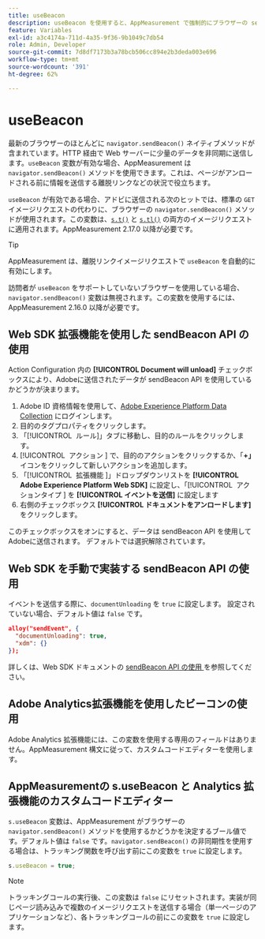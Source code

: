 ```yaml
---
title: useBeacon
description: useBeacon を使用すると、AppMeasurement で強制的にブラウザーの sendBeacon API を使用できます
feature: Variables
exl-id: a3c4174a-711d-4a35-9f36-9b1049c7db54
role: Admin, Developer
source-git-commit: 7d8df7173b3a78bcb506cc894e2b3deda003e696
workflow-type: tm+mt
source-wordcount: '391'
ht-degree: 62%

---
```


# useBeacon

最新のブラウザーのほとんどに `navigator.sendBeacon()` ネイティブメソッドが含まれています。HTTP 経由で Web サーバーに少量のデータを非同期に送信します。`useBeacon` 変数が有効な場合、AppMeasurement は `navigator.sendBeacon()` メソッドを使用できます。これは、ページがアンロードされる前に情報を送信する離脱リンクなどの状況で役立ちます。

`useBeacon` が有効である場合、アドビに送信される次のヒットでは、標準の `GET` イメージリクエストの代わりに、ブラウザーの `navigator.sendBeacon()` メソッドが使用されます。この変数は、[`s.t()`](../functions/t-method.md) と [`s.tl()`](../functions/tl-method.md) の両方のイメージリクエストに適用されます。AppMeasurement 2.17.0 以降が必要です。

>[!TIP]
>
> AppMeasurement は、離脱リンクイメージリクエストで `useBeacon` を自動的に有効にします。

訪問者が `useBeacon` をサポートしていないブラウザーを使用している場合、`navigator.sendBeacon()` 変数は無視されます。この変数を使用するには、AppMeasurement 2.16.0 以降が必要です。

## Web SDK 拡張機能を使用した sendBeacon API の使用

Action Configuration 内の **[!UICONTROL Document will unload]** チェックボックスにより、Adobeに送信されたデータが sendBeacon API を使用しているかどうかが決まります。

1. Adobe ID 資格情報を使用して、[Adobe Experience Platform Data Collection](https://experience.adobe.com/data-collection) にログインします。
1. 目的のタグプロパティをクリックします。
1. 「[!UICONTROL &#x200B; ルール &#x200B;]」タブに移動し、目的のルールをクリックします。
1. [!UICONTROL &#x200B; アクション &#x200B;] で、目的のアクションをクリックするか、「**+」** イコンをクリックして新しいアクションを追加します。
1. 「[!UICONTROL &#x200B; 拡張機能 &#x200B;]」ドロップダウンリストを **[!UICONTROL Adobe Experience Platform Web SDK]** に設定し、「[!UICONTROL &#x200B; アクションタイプ &#x200B;] を **[!UICONTROL イベントを送信]** に設定します
1. 右側のチェックボックス **[!UICONTROL ドキュメントをアンロードします]** をクリックします。

このチェックボックスをオンにすると、データは sendBeacon API を使用してAdobeに送信されます。 デフォルトでは選択解除されています。

## Web SDK を手動で実装する sendBeacon API の使用

イベントを送信する際に、`documentUnloading` を `true` に設定します。 設定されていない場合、デフォルト値は `false` です。

```json
alloy("sendEvent", {
  "documentUnloading": true,
  "xdm": {}
});
```

詳しくは、Web SDK ドキュメントの [sendBeacon API の使用 ](https://experienceleague.adobe.com/docs/experience-platform/edge/fundamentals/tracking-events.html#using-the-sendbeacon-api) を参照してください。

## Adobe Analytics拡張機能を使用したビーコンの使用

Adobe Analytics 拡張機能には、この変数を使用する専用のフィールドはありません。AppMeasurement 構文に従って、カスタムコードエディターを使用します。

## AppMeasurementの s.useBeacon と Analytics 拡張機能のカスタムコードエディター

`s.useBeacon` 変数は、AppMeasurement がブラウザーの `navigator.sendBeacon()` メソッドを使用するかどうかを決定するブール値です。デフォルト値は `false` です。`navigator.sendBeacon()` の非同期性を使用する場合は、トラッキング関数を呼び出す前にこの変数を `true` に設定します。

```js
s.useBeacon = true;
```

>[!NOTE]
>
> トラッキングコールの実行後、この変数は `false` にリセットされます。実装が同じページ読み込みで複数のイメージリクエストを送信する場合（単一ページのアプリケーションなど）、各トラッキングコールの前にこの変数を `true` に設定します。
